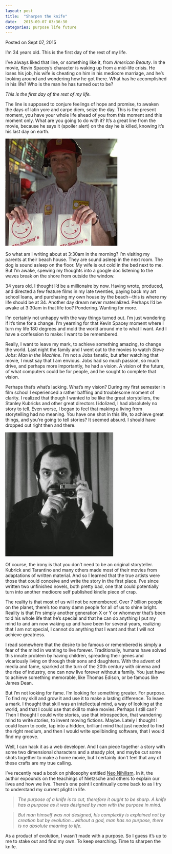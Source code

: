 ```yaml
---
layout: post
title:  "Sharpen the knife"
date:   2015-09-07 03:36:30
categories: purpose life future
---
```

<div class="postmetadata">
  Posted on <span class="updated">Sept 07, 2015</span>
</div>

I’m 34 years old. This is the first day of the rest of my life.

I’ve always liked that line, or something like it, from _American Beauty_. In the movie, Kevin Spacey’s character is waking up from a mid-life crisis. He loses his job, his wife is cheating on him in his mediocre marriage, and he’s looking around and wondering how he got there. What has he accomplished in his life? Who is the man he has turned out to be?

_This is the first day of the rest of my life._

The line is supposed to conjure feelings of hope and promise, to awaken the days of latin yore and carpe diem, seize the day. This is the present moment, you have your whole life ahead of you from this moment and this moment only. What are you going to do with it? It’s a great line from the movie, because he says it (spoiler alert) on the day he is killed, knowing it’s his last day on earth.

<div class="original_image">
  <img src="/images/American-Beauty-Kevin-Spacey-460.jpg" alt="Kevin Spacey in American Beauty">
</div>

So what am I writing about at 3:30am in the morning? I’m visiting my parents at their beach house. They are sound asleep in the next room. The dog is sound asleep on the floor. My wife is out cold in the bed next to me. But I’m awake, spewing my thoughts into a google doc listening to the waves break on the shore from outside the window.

34 years old. I thought I’d be a millionaire by now. Having wrote, produced, and directed a few feature films in my late twenties, paying back my art school loans, and purchasing my own house by the beach--this is where my life should be at 34. Another day dream never materialized. Perhaps I’d be awake at 3:30am in that life too? Pondering. Wanting for more.

I’m certainly not unhappy with the way things turned out. I’m just wondering if it’s time for a change. I’m yearning for that Kevin Spacey moment where I turn my life 180 degrees and mold the world around me to what I want. And I have a confession to make: I want to be remembered.

Really, I want to leave my mark, to achieve something amazing, to change the world. Last night the family and I went out to the movies to watch _Steve Jobs: Man in the Machine_. I’m not a Jobs fanatic, but after watching that movie, I must say that I am envious. Jobs had so much passion, so much drive, and perhaps more importantly, he had a vision. A vision of the future, of what computers could be for people, and he sought to complete that vision.

Perhaps that’s what’s lacking. What’s my vision? During my first semester in film school I experienced a rather baffling and troublesome moment of clarity. I realized that though I wanted to be like the great storytellers, the Stanley Kubricks and other great directors I idolized, I had absolutely no story to tell. Even worse, I began to feel that making a living from storytelling had no meaning. You have one shot in this life, to achieve great things, and you’re going to tell stories? It seemed absurd. I should have dropped out right then and there.

<div class="original_image">
  <img src="/images/stanley-kubrick.jpg" alt="Stanley Kubrick Selfie">
</div>

Of course, the irony is that you don’t need to be an original storyteller. Kubrick and Tarantino and many others made most of their movies from adaptations of written material. And so I learned that the true artists were those that could conceive and write the story in the first place. I’ve since written two unfinished novels, both pretty bad, one that could potentially turn into another mediocre self published kindle piece of crap.

The reality is that most of us will not be remembered. Over 7 billion people on the planet, there’s too many damn people for all of us to shine bright. Reality is that I’m simply another generation X or Y or whomever that’s been told his whole life that he’s special and that he can do anything I put my mind to and am now waking up and have been for several years, realizing that I am not special, I cannot do anything that I want and that I will not achieve greatness.

I read somewhere that the desire to be famous or remembered is simply a fear of the mind in wanting to live forever. Traditionally, humans have solved this innate problem by having children, spreading their genes and vicariously living on through their sons and daughters. With the advent of media and fame, sparked at the turn of the 20th century with cinema and the rise of industry, one can now live forever without a family. You just have to achieve something memorable, like Thomas Edison, or be famous like James Dean.

But I’m not looking for fame. I’m looking for something greater. For purpose. To find my skill and grow it and use it to make a lasting difference. To leave a mark. I thought that skill was an intellectual mind, a way of looking at the world, and that I could use that skill to make movies. Perhaps I still can? Then I thought I could write stories, use that introspection, that wandering mind to write stories, to invent moving fictions. Maybe. Lately I thought I could learn to code, tap into a hidden, brilliant mind that just needed to find the right medium, and then I would write spellbinding software, that I would find my groove.

Well, I can hack it as a web developer. And I can piece together a story with some two dimensional characters and a steady plot, and maybe cut some shots together to make a home movie, but I certainly don’t feel that any of these crafts are my true calling.

I’ve recently read a book on philosophy entitled [Neo Nihilism][neo-nihilism]. In it, the author expounds on the teachings of Nietzsche and others to explain our lives and how we live. There’s one point I continually come back to as I try to understand my current plight in life.

> _The purpose of a knife is to cut, therefore it ought to be sharp. A knife has a purpose as it was designed by man with the purpose in mind._

> _But man himself was not designed, his complexity is explained not by creation but by evolution...without a god, man has no purpose, there is no absolute meaning to life._

As a product of evolution, I wasn’t made with a purpose. So I guess it’s up to me to stake out and find my own. To keep searching. Time to sharpen the knife.


[neo-nihilism]: http://www.amazon.com/Neo-Nihilism-Philosophy-Power-Peter-Sj%C3%B6stedt-H-ebook/dp/B00HN844QI
